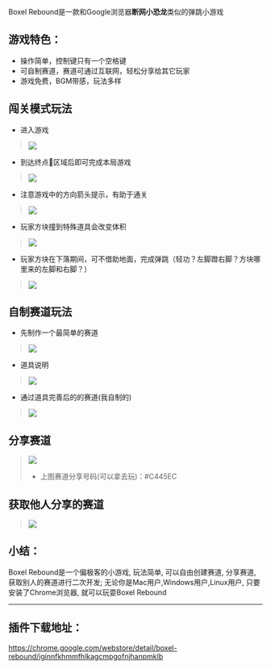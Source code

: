 Boxel Rebound是一款和Google浏览器**断网小恐龙**类似的弹跳小游戏

## 游戏特色：
- 操作简单，控制键只有一个空格键
- 可自制赛道，赛道可通过互联网，轻松分享给其它玩家
- 游戏免费，BGM带感，玩法多样
## 闯关模式玩法
- 进入游戏
> ![](https://upload-images.jianshu.io/upload_images/3203841-9ad89c3d04ba397d.png?imageMogr2/auto-orient/strip%7CimageView2/2/w/1240)

- 到达终点🏁区域后即可完成本局游戏
> ![](https://upload-images.jianshu.io/upload_images/3203841-310b46036736220d.gif?imageMogr2/auto-orient/strip)

- 注意游戏中的方向箭头提示，有助于通关
> ![](https://upload-images.jianshu.io/upload_images/3203841-36b22f7d02e13dcf.gif?imageMogr2/auto-orient/strip)
 
- 玩家方块撞到特殊道具会改变体积
> ![](https://upload-images.jianshu.io/upload_images/3203841-4098c90de5837d19.gif?imageMogr2/auto-orient/strip)

- 玩家方块在下落期间，可不借助地面，完成弹跳（轻功？左脚蹬右脚？方块哪里来的左脚和右脚？）
> ![](https://upload-images.jianshu.io/upload_images/3203841-f0d48f51bc41490d.gif?imageMogr2/auto-orient/strip)

## 自制赛道玩法
- 先制作一个最简单的赛道
> ![](https://upload-images.jianshu.io/upload_images/3203841-efa3a57a68c1ce0a.gif?imageMogr2/auto-orient/strip)
- 道具说明
> ![](https://upload-images.jianshu.io/upload_images/3203841-6440f63a6e748f69.png?imageMogr2/auto-orient/strip%7CimageView2/2/w/1240)


- 通过道具完善后的的赛道(我自制的)
> ![](https://upload-images.jianshu.io/upload_images/3203841-5412e91138fdb673.gif?imageMogr2/auto-orient/strip)

## 分享赛道
> ![](https://upload-images.jianshu.io/upload_images/3203841-bc60efdbe6a5e098.gif?imageMogr2/auto-orient/strip)
> - 上图赛道分享号码(可以拿去玩)：#C445EC

## 获取他人分享的赛道
> ![](https://upload-images.jianshu.io/upload_images/3203841-f7c94d41258b7c2a.gif?imageMogr2/auto-orient/strip)




## 小结：
Boxel Rebound是一个偏极客的小游戏, 玩法简单, 可以自由创建赛道, 分享赛道, 获取别人的赛道进行二次开发; 无论你是Mac用户,Windows用户,Linux用户, 只要安装了Chrome浏览器, 就可以玩耍Boxel Rebound

---

## 插件下载地址：

https://chrome.google.com/webstore/detail/boxel-rebound/iginnfkhmmfhlkagcmpgofnjhanpmklb

